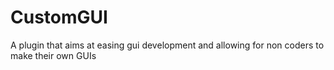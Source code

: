 # CustomGUI
A plugin that aims at easing gui development and allowing for non coders to make their own GUIs
